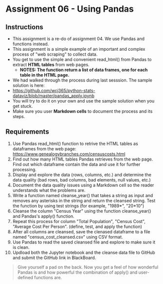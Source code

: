 # Assignment 06 - Using Pandas
## Instructions
- This assignment is a re-do of assignment 04. We use Pandas and functions instead. 
- This assignment is a simple example of an important and complex process of "web scraping" to collect data.
- You get to use the simple and convenient read_html() from Pandas to extract **HTML tables** from web pages. 
    - **NOTES: The function return a list of data frames, one for each table in the HTML page.**
- We had walked through the process during last sesssion. The sample solution is here:
- https://github.com/wcj365/python-stats-dataviz/blob/master/pandas_apply.ipynb
- You will try to do it on your own and use the sample solution when you get stuck. 
- Make sure you user **Markdown cells** to document the process and its steps.
## Requirements
1. Use Pandas read_html() function to retrive the HTML tables as dataframes from the web page: https://www.genealogybranches.com/censuscosts.html
2. Find out how many HTML tables Pandas retrieves from the web page. Find out which dataframe contain the data and use it for further processing.
3. Display and explore the data (rows, columns, etc.) and determine the data quality (bad rows, bad columns, bad elements, null values, etc.)
4. Document the data quality issues using a Markdown cell so the reader understands what the problems are.
5. Write a function named cleanse_year() that takes a string as input and removes any asterisks in the string and return the cleansed string. Test the function by using test strings (for example, "1989*", "20*10")
6. Cleanse the column "Census Year" using the function cleanse_year() and Pandas's apply() function.
7. Repeat this process for column "Total Population", 	"Census Cost", 	"Average Cost Per Person". (define, test, and apply the function)
8. After all columns are cleansed, save the clenased dataframe to a file named "census_cost_cleansed.csv" using CSV format.
9. Use Pandas to read the saved cleansed file and explore to make sure it is clean. 
10. Updload both the Jupyter notebook and the cleanse data file to GitHub and submit the GitHub link in BlackBoard.

> Give yourself a pad on the back. Now you get a feel of how wonderful Pandas is and 
> how powerful the combination of apply() and user-defined functions are.
